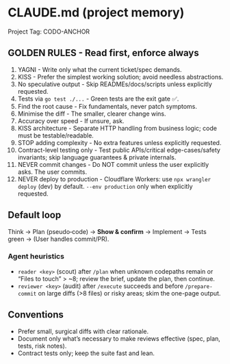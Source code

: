 # CLAUDE.md (project memory)

Project Tag: CODO-ANCHOR

## GOLDEN RULES - Read first, enforce always

1. YAGNI - Write only what the current ticket/spec demands.
2. KISS - Prefer the simplest working solution; avoid needless abstractions.
3. No speculative output - Skip READMEs/docs/scripts unless explicitly requested.
4. Tests via `go test ./...` - Green tests are the exit gate ✅.
5. Find the root cause - Fix fundamentals, never patch symptoms.
6. Minimise the diff - The smaller, clearer change wins.
7. Accuracy over speed - If unsure, ask.
8. KISS architecture - Separate HTTP handling from business logic; code must be testable/readable.
9. STOP adding complexity - No extra features unless explicitly requested.
10. Contract-level testing only - Test public APIs/critical edge-cases/safety invariants; skip language guarantees & private internals.
11. NEVER commit changes - Do NOT commit unless the user explicitly asks. The user commits.
12. NEVER deploy to production - Cloudflare Workers: use `npx wrangler deploy` (dev) by default. `--env production` only when explicitly requested.

## Default loop

Think → Plan (pseudo‑code) → **Show & confirm** → Implement → Tests green → (User handles commit/PR).

### Agent heuristics
- `reader <key>` (scout) after `/plan` when unknown codepaths remain or “Files to touch” > ~8; review the brief, update the plan, then continue.
- `reviewer <key>` (audit) after `/execute` succeeds and before `/prepare-commit` on large diffs (>8 files) or risky areas; skim the one-page output.

## Conventions

- Prefer small, surgical diffs with clear rationale.
- Document only what’s necessary to make reviews effective (spec, plan, tests, risk notes).
- Contract tests only; keep the suite fast and lean.
